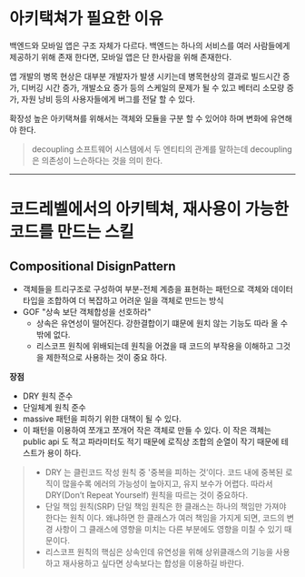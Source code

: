 # 아키택쳐가 필요한 이유

백엔드와 모바일 앱은 구조 자체가 다르다. 백엔드는 하나의 서비스를 여러 사람들에게 제공하기 위해 존재 한다면, 모바일 앱은 단 한사람을 위해 존재한다.

앱 개발의 병목 현상은 대부분 개발자가 발생 시키는데 병목현상의 결과로 빌드시간 증가, 디버깅 시간 증가, 개발소요 증가 등의 스케일의 문제가 될 수 있고 베터리 소모량 증가, 자원 낭비 등의 사용자들에게 버그를 전달 할 수 있다.

확장성 높은 아키택쳐를 위해서는 객체와 모듈을 구분 할 수 있어야 하며 변화에 유연해야 한다.

> decoupling
> 소프트웨어 시스템에서 두 엔티티의 관계를 말하는데 decoupling 은 의존성이 느슨하다는 것을 의미 한다.

<div align="center">
<hr />
</div>

# 코드레벨에서의 아키텍쳐, 재사용이 가능한 코드를 만드는 스킬

## Compositional DisignPattern

* 객체들을 트리구조로 구성하여 부분-전체 계층을 표현하는 패턴으로 객체와 데이터 타입을 조합하여 더 복잡하고 어려운 일을 객체로 만드는 방식
* GOF "상속 보단 객체합성을 선호하라"
  - 상속은 유연성이 떨어진다. 강한결합이기 떄문에 원치 않는 기능도 따라 올 수 밖에 없다.
  - 리스코프 원칙에 위배되는데 원칙을 어겼을 때 코드의 부작용을 이해하고 그것을 제한적으로 사용하는 것이 중요 하다.

**장점**
* DRY 원칙 준수
* 단일체계 원칙 준수
* massive 패턴을 피하기 위한 대책이 될 수 있다.
* 이 패턴을 이용하여 쪼개고 쪼개어 작은 객체로 만들 수 있다. 이 작은 객체는 public api 도 적고 파라미터도 적기 때문에 로직상 조합의 순열이 작기 때문에 테스트가 용이 하다.

> * DRY 는 클린코드 작성 원칙 중 '중복을 피하는 것’이다. 코드 내에 중복된 로직이 많을수록 에러의 가능성이 높아지고, 유지 보수가 어렵다.
> 따라서 DRY(Don’t Repeat Yourself) 원칙을 따르는 것이 중요하다.
> * 단일 책임 원칙(SRP) 단일 책임 원칙은 한 클래스는 하나의 책임만 가져야 한다는 원칙 이다.
> 왜냐하면 한 클래스가 여러 책임을 가지게 되면, 코드의 변경 사항이 그 클래스에 영향을 미치는 다른 부분에도 영향을 미칠 수 있기 때문이다.
> * 리스코프 원칙의 핵심은 상속인데 유연성을 위해 상위클래스의 기능을 사용하고 재사용하고 싶다면 상속보다는 합성을 이용하길 바란다.
